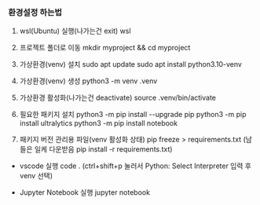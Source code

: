 ### 환경설정 하는법
1. wsl(Ubuntu) 실행(나가는건 exit)
wsl

2. 프로젝트 폴더로 이동
mkdir myproject && cd myproject

3. 가상환경(venv) 설치
sudo apt update
sudo apt install python3.10-venv

4. 가상환경(venv) 생성
python3 -m venv .venv

5. 가상환경 활성화(나가는건 deactivate)
source .venv/bin/activate

6. 필요한 패키지 설치
python3 -m pip install --upgrade pip
python3 -m pip install ultralytics
python3 -m pip install notebook

7. 패키지 버전 관리용 파일(venv 활성화 상태)
pip freeze > requirements.txt
(남들은 일케 다운받음 pip install -r requirements.txt)


+ vscode 실행
code .
(ctrl+shift+p 눌러서 Python: Select Interpreter 입력 후 venv 선택)

+ Jupyter Notebook 실행
jupyter notebook



